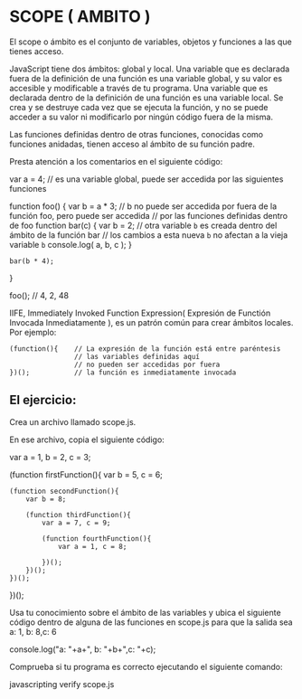 # SCOPE ( AMBITO )

El scope o ámbito es el conjunto de variables, objetos y funciones a las que tienes acceso.

JavaScript tiene dos ámbitos: global y local. Una variable que es declarada fuera de la definición de una función es una variable global, y su valor es accesible y modificable a través de tu programa. Una variable que es declarada dentro de la definición de una función es una variable local. Se crea y se destruye cada vez que se ejecuta la función, y no se puede acceder a su valor ni modificarlo por ningún código fuera de la misma.

Las funciones definidas dentro de otras funciones, conocidas como funciones anidadas, tienen acceso al ámbito de su función padre.

Presta atención a los comentarios en el siguiente código:

var a = 4;    // es una variable global, puede ser accedida por las siguientes funciones

function foo() {
    var b = a * 3;    // b no puede ser accedida por fuera de la función foo, pero puede ser accedida
                      // por las funciones definidas dentro de foo
    function bar(c) {
        var b = 2;  // otra variable `b` es creada dentro del ámbito de la función bar
                    // los cambios a esta nueva `b` no afectan a la vieja variable `b` 
        console.log( a, b, c );
    }

    bar(b * 4);
}

foo(); // 4, 2, 48

IIFE, Immediately Invoked Function Expression( Expresión de Functión Invocada Inmediatamente ), es un patrón común para crear ámbitos locales.
Por ejemplo:

    (function(){    // La expresión de la función está entre paréntesis
                    // las variables definidas aquí
                    // no pueden ser accedidas por fuera
    })();           // la función es inmediatamente invocada

## El ejercicio:

Crea un archivo llamado scope.js.

En ese archivo, copia el siguiente código:

var a = 1, b = 2, c = 3;

(function firstFunction(){
    var b = 5, c = 6;

    (function secondFunction(){
        var b = 8;

        (function thirdFunction(){
            var a = 7, c = 9;

            (function fourthFunction(){
                var a = 1, c = 8;

            })();
        })();
    })();
})();

Usa tu conocimiento sobre el ámbito de las variables y ubica el siguiente código dentro de alguna de las funciones
en scope.js para que la salida sea a: 1, b: 8,c: 6

console.log("a: "+a+", b: "+b+",c: "+c);

Comprueba si tu programa es correcto ejecutando el siguiente comando:

javascripting verify scope.js